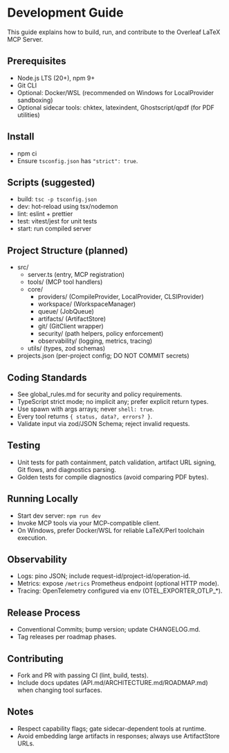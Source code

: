 # Development Guide

This guide explains how to build, run, and contribute to the Overleaf LaTeX MCP Server.

## Prerequisites
- Node.js LTS (20+), npm 9+
- Git CLI
- Optional: Docker/WSL (recommended on Windows for LocalProvider sandboxing)
- Optional sidecar tools: chktex, latexindent, Ghostscript/qpdf (for PDF utilities)

## Install
- npm ci
- Ensure `tsconfig.json` has `"strict": true`.

## Scripts (suggested)
- build: `tsc -p tsconfig.json`
- dev: hot-reload using tsx/nodemon
- lint: eslint + prettier
- test: vitest/jest for unit tests
- start: run compiled server

## Project Structure (planned)
- src/
  - server.ts (entry, MCP registration)
  - tools/ (MCP tool handlers)
  - core/
    - providers/ (CompileProvider, LocalProvider, CLSIProvider)
    - workspace/ (WorkspaceManager)
    - queue/ (JobQueue)
    - artifacts/ (ArtifactStore)
    - git/ (GitClient wrapper)
    - security/ (path helpers, policy enforcement)
    - observability/ (logging, metrics, tracing)
  - utils/ (types, zod schemas)
- projects.json (per-project config; DO NOT COMMIT secrets)

## Coding Standards
- See global_rules.md for security and policy requirements.
- TypeScript strict mode; no implicit any; prefer explicit return types.
- Use spawn with args arrays; never `shell: true`.
- Every tool returns `{ status, data?, errors? }`.
- Validate input via zod/JSON Schema; reject invalid requests.

## Testing
- Unit tests for path containment, patch validation, artifact URL signing, Git flows, and diagnostics parsing.
- Golden tests for compile diagnostics (avoid comparing PDF bytes).

## Running Locally
- Start dev server: `npm run dev`
- Invoke MCP tools via your MCP-compatible client.
- On Windows, prefer Docker/WSL for reliable LaTeX/Perl toolchain execution.

## Observability
- Logs: pino JSON; include request-id/project-id/operation-id.
- Metrics: expose `/metrics` Prometheus endpoint (optional HTTP mode).
- Tracing: OpenTelemetry configured via env (OTEL_EXPORTER_OTLP_*).

## Release Process
- Conventional Commits; bump version; update CHANGELOG.md.
- Tag releases per roadmap phases.

## Contributing
- Fork and PR with passing CI (lint, build, tests).
- Include docs updates (API.md/ARCHITECTURE.md/ROADMAP.md) when changing tool surfaces.

## Notes
- Respect capability flags; gate sidecar-dependent tools at runtime.
- Avoid embedding large artifacts in responses; always use ArtifactStore URLs.
